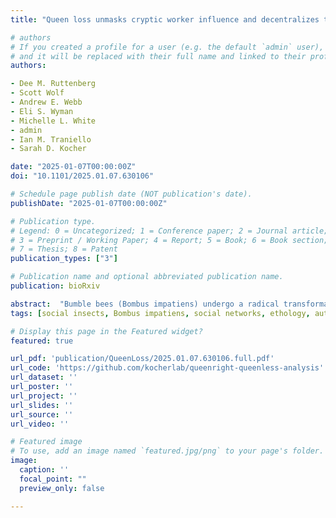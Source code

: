 ```yaml
---
title: "Queen loss unmasks cryptic worker influence and decentralizes the bumble bee social network"

# authors
# If you created a profile for a user (e.g. the default `admin` user), write the username (folder name) here 
# and it will be replaced with their full name and linked to their profile.
authors:

- Dee M. Ruttenberg
- Scott Wolf 
- Andrew E. Webb
- Eli S. Wyman
- Michelle L. White
- admin
- Ian M. Traniello
- Sarah D. Kocher

date: "2025-01-07T00:00:00Z"
doi: "10.1101/2025.01.07.630106"

# Schedule page publish date (NOT publication's date).
publishDate: "2025-01-07T00:00:00Z"

# Publication type.
# Legend: 0 = Uncategorized; 1 = Conference paper; 2 = Journal article;
# 3 = Preprint / Working Paper; 4 = Report; 5 = Book; 6 = Book section;
# 7 = Thesis; 8 = Patent
publication_types: ["3"]

# Publication name and optional abbreviated publication name.
publication: bioRxiv

abstract:  "Bumble bees (Bombus impatiens) undergo a radical transformation in social dynamics as a natural part of their colony life cycle. Early in the season, bumble bee societies are eusocial and contain a reproductive queen and functionally sterile workers. As the colony grows, the colony transitions to a competition phase in which reproductive division of labor breaks down and some workers activate their ovaries and lay unfertilized, male-destined eggs. This transition represents a key shift in colony organization, but its underlying social dynamics, including the relationship between individual- and colony-level behavior, are poorly understood. Using multianimal pose tracking to quantify social interactivity and related movement dynamics, we compared queenright and queenless colonies that capture these distinct cooperative and competitive phases of the colony life cycle. Queenright colonies displayed highly centralized social networks in which the queen received, rather than initiated, the majority of social interactions. In contrast, queenless colonies displayed higher worker interaction rates, and a subset of workers exhibited queen-like social behaviors and higher reproductive potential relative to nestmates. The unmasking of these “influencers” in a queenless, competitive context transformed the colony’s social network from a centralized to distributed social organization with higher overall network efficiency. Thus, the bumble bee queen masks a hidden relationship between worker influence and reproductive potential that underlies their latent social flexibility. In the absence of a queen, the colony social structure is transformed, revealing that significant modifications in information transfer can accompany shifts in colony social organization and highlighting a novel layer of resilience in this social system."
tags: [social insects, Bombus impatiens, social networks, ethology, automated tracking]

# Display this page in the Featured widget?
featured: true

url_pdf: 'publication/QueenLoss/2025.01.07.630106.full.pdf'
url_code: 'https://github.com/kocherlab/queenright-queenless-analysis'
url_dataset: ''
url_poster: ''
url_project: ''
url_slides: ''
url_source: ''
url_video: ''

# Featured image
# To use, add an image named `featured.jpg/png` to your page's folder. 
image:
  caption: ''
  focal_point: ""
  preview_only: false

---
```


